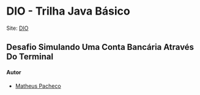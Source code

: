 # DIO - Trilha Java Básico
Site: <a href="https://www.dio.me/" target="_blank">DIO</a>

## Desafio Simulando Uma Conta Bancária Através Do Terminal

#### Autor
- [Matheus Pacheco](https://github.com/matheuspacheco99)

